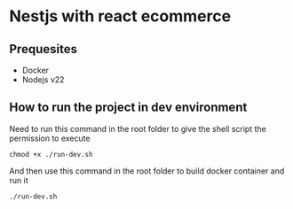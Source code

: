 # Nestjs with react ecommerce

## Prequesites

- Docker
- Nodejs v22

## How to run the project in dev environment

Need to run this command in the root folder to give the shell script the permission to execute

```
chmod +x ./run-dev.sh
```

And then use this command in the root folder to build docker container and run it

```
./run-dev.sh
```
